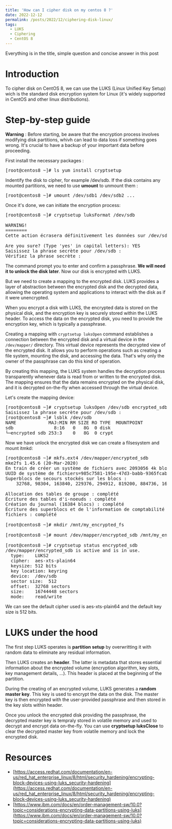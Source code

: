 ```yaml
---
title: 'How can I cipher disk on my centos 8 ?'
date: 2022-12-12
permalink: /posts/2022/12/ciphering-disk-linux/
tags:
  - LUKS
  - Ciphering
  - CentOS 8
---
```


Everything is in the title, simple question and concise answer in this post

Introduction
======
To cipher disk on CentOS 8, we can use the LUKS (Linux Unified Key Setup) wich is the standard disk encryption system for Linux (it's widely supported in CentOS and other linux distributions).

Step-by-step guide
======
**Warning** : Before starting, be aware that the encryption process involves modifying disk partitions, whivh can lead to data loss if something goes wrong. It's crucial to have a backup of your important data before proceeding.

First install the necessary packages :
<pre>
[root@centos8 ~]# ls yum install cryptsetup
</pre>

Indentify the disk to cipher, for example /dev/sdb.
If the disk contains any mounted partitions, we need to use **umount** to unmount them :
<pre>
[root@centos8 ~]# umount /dev/sdb1 /dev/sdb2 ...
</pre>

Once it's done, we can initiate the encryption process: 
<pre>
[root@centos8 ~]# cryptsetup luksFormat /dev/sdb

WARNING!
========
Cette action écrasera définitivement les données sur /dev/sdb.

Are you sure? (Type 'yes' in capital letters): YES
Saisissez la phrase secrète pour /dev/sdb : 
Vérifiez la phrase secrète : 
</pre>

The command prompt you to enter and confirm a passphrase. **We will need it to unlock the disk later**.
Now our disk is encrypted with LUKS.

But we need to create a mapping to the encrypted disk. LUKS provides a layer of abstraction between the encrypted disk and the decrypted data, allowing the operating system and applications to interact with the disk as if it were unencrypted.

When you encrypt a disk with LUKS, the encrypted data is stored on the physical disk, and the encryption key is securely stored within the LUKS header. To access the data on the encrypted disk, you need to provide the encryption key, which is typically a passphrase. 

Creating a mapping with `cryptsetup luksOpen` command establishes a connection between the encrypted disk and a virtual device in the `/dev/mapper/` directory. This virtual device represents the decrypted view of the encrypted disk. It allows you to perform operations such as creating a file system, mounting the disk, and accessing the data. That's why only the owner of the passphrase can do this kind of operation.

By creating this mapping, the LUKS system handles the decryption process transparently whenever data is read from or written to the encrypted disk. The mapping ensures that the data remains encrypted on the physical disk, and it is decrypted on-the-fly when accessed through the virtual device. 

Let's create the mapping device:
<pre>
[root@centos8 ~]# cryptsetup luksOpen /dev/sdb encrypted_sdb
Saisissez la phrase secrète pour /dev/sdb :
[root@centos8 ~]# lsblk /dev/sdb
NAME            MAJ:MIN RM SIZE RO TYPE  MOUNTPOINT
sdb               8:16   0   8G  0 disk  
└─encrypted_sdb 253:3    0   8G  0 crypt 
</pre>

Now we have unlock the encrypted disk we can create a filsesystem and mount itmkd:
<pre>
[root@centos8 ~]# mkfs.ext4 /dev/mapper/encrypted_sdb 
mke2fs 1.45.6 (20-Mar-2020)
En train de créer un système de fichiers avec 2093056 4k blocs et 523264 i-noeuds.
UUID de système de fichiers=985c7581-195e-47d3-babb-9365fcabec03
Superblocs de secours stockés sur les blocs : 
	32768, 98304, 163840, 229376, 294912, 819200, 884736, 1605632

Allocation des tables de groupe : complété                        
Écriture des tables d'i-noeuds : complété                        
Création du journal (16384 blocs) : complété
Écriture des superblocs et de l'information de comptabilité du système de
fichiers : complété

[root@centos8 ~]# mkdir /mnt/my_encrypted_fs

[root@centos8 ~]# mount /dev/mapper/encrypted_sdb /mnt/my_encrypted_fs/

[root@centos8 ~]# cryptsetup status encrypted_sdb 
/dev/mapper/encrypted_sdb is active and is in use.
  type:    LUKS2
  cipher:  aes-xts-plain64
  keysize: 512 bits
  key location: keyring
  device:  /dev/sdb
  sector size:  512
  offset:  32768 sectors
  size:    16744448 sectors
  mode:    read/write
</pre>

We can see the default cipher used is aes-xts-plain64 and the default key size is 512 bits.

LUKS under the hood
======
The first step LUKS operates is **partition setup** by overwritting it with random data to eliminate any residual information.

Then LUKS creates an **header**. The latter is metadata that stores essential information about the encrypted volume (encryption algorithm, key slots, key management details, ...). This header is placed at the beginning of the partition.

During the creating of an encrypted volume, LUKS generates a **random master key**. This key is used to encrypt the data on the disk. The master key is then encrypted with the user-provided passphrase and then stored in the key slots within header.

Once you unlock the encrypted disk providing the passphrase, the decrypted master key is tempraly stored in volatile memory and used to decrypt and encrypt data on-the-fly. You can use **cryptsetup luksClose** to clear the decrypted master key from volatile memory and lock the encrypted disk.

Resources
======
- [https://access.redhat.com/documentation/en-us/red_hat_enterprise_linux/8/html/security_hardening/encrypting-block-devices-using-luks_security-hardening](https://access.redhat.com/documentation/en-us/red_hat_enterprise_linux/8/html/security_hardening/encrypting-block-devices-using-luks_security-hardening)
- [https://www.ibm.com/docs/en/order-management-sw/10.0?topic=considerations-encrypting-data-partitions-using-luks](https://www.ibm.com/docs/en/order-management-sw/10.0?topic=considerations-encrypting-data-partitions-using-luks)

